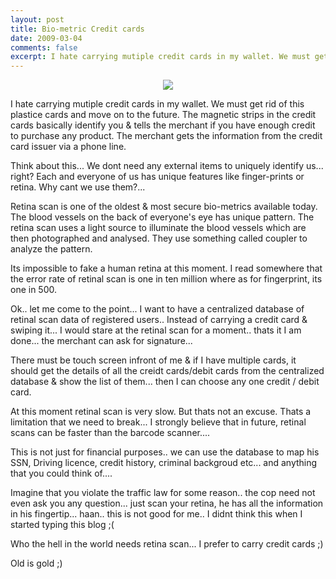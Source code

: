 ```yaml
---
layout: post
title: Bio-metric Credit cards
date: 2009-03-04
comments: false
excerpt: I hate carrying mutiple credit cards in my wallet. We must get rid of this plastice cards and move on to the future. The magnetic strips in the credit cards basically identify you &amp; tells the merchant if you have enough credit to purchase any product. The merchant gets the information from the credit card issuer via a phone line.
---
```


<div style="text-align: center;">
<img src="{{site.url}}/img/Iris-Scanner.jpg"/>
</div>  

I hate carrying mutiple credit cards in my wallet. We must get rid of this plastice cards and move on to the future. The magnetic strips in the credit cards basically identify you & tells the merchant if you have enough credit to purchase any product. The merchant gets the information from the credit card issuer via a phone line.  

Think about this... We dont need any external items to uniquely identify us... right? Each and everyone of us has unique features like finger-prints or retina. Why cant we use them?...  

Retina scan is one of the oldest & most secure bio-metrics available today. The blood vessels on the back of everyone's eye has unique pattern. The retina scan uses a light source to illuminate the blood vessels which are then photographed and analysed. They use something called coupler to analyze the pattern.  

Its impossible to fake a human retina at this moment. I read somewhere that the error rate of retinal scan is one in ten million where as for fingerprint, its one in 500.  

Ok.. let me come to the point... I want to have a centralized database of retinal scan data of registered users.. Instead of carrying a credit card & swiping it... I would stare at the retinal scan for a moment.. thats it I am done... the merchant can ask for signature...  

There must be touch screen infront of me & if I have multiple cards, it should get the details of all the creidt cards/debit cards from the centralized database & show the list of them... then I can choose any one credit / debit card.  

At this moment retinal scan is very slow. But thats not an excuse. Thats a limitation that we need to break... I strongly believe that in future, retinal scans can be faster than the barcode scanner....  

This is not just for financial purposes.. we can use the database to map his SSN, Driving licence, credit history, criminal backgroud etc... and anything that you could think of....  

Imagine that you violate the traffic law for some reason.. the cop need not even ask you any question... just scan your retina, he has all the information in his fingertip... haan.. this is not good for me.. I didnt think this when I started typing this blog ;(  

Who the hell in the world needs retina scan... I prefer to carry credit cards ;)  

Old is gold ;)  


